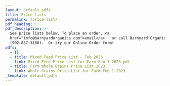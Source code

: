 ```yaml
---
layout: default_pdfs
title: Price lists
permalink: /price-list/
pdf_heading: ''
pdf_description: >-
  See price lists below. To place an order, <a
  href="info@barnyardorganics.com">email</a>   or call Barnyard Organics
  (902-887-3188).  Or try our Online Order form! 
pdfs:
  - {}
  - title: Mixed Feed Price List - Feb 2023
    link: Mixed-Feed-Price-List-for-Farm-Feb-1-2023.pdf
  - title: Farm Whole Grains Price List 2023
    link: Whole-Grains-Price-List-for-Farm-Feb-1-2023
_template: default_pdfs
---
```


